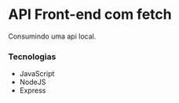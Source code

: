 # API Front-end com fetch


Consumindo uma api local.


### Tecnologias

- JavaScript
- NodeJS
- Express

